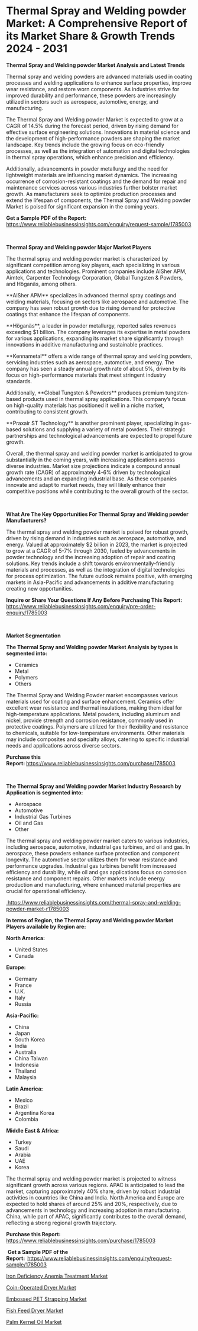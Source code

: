 <p><h1>Thermal Spray and Welding powder Market: A Comprehensive Report of its Market Share & Growth Trends 2024 - 2031</h1></p><p><strong>Thermal Spray and Welding powder Market Analysis and Latest Trends</strong></p>
<p><p>Thermal spray and welding powders are advanced materials used in coating processes and welding applications to enhance surface properties, improve wear resistance, and restore worn components. As industries strive for improved durability and performance, these powders are increasingly utilized in sectors such as aerospace, automotive, energy, and manufacturing. </p><p>The Thermal Spray and Welding powder Market is expected to grow at a CAGR of 14.5% during the forecast period, driven by rising demand for effective surface engineering solutions. Innovations in material science and the development of high-performance powders are shaping the market landscape. Key trends include the growing focus on eco-friendly processes, as well as the integration of automation and digital technologies in thermal spray operations, which enhance precision and efficiency. </p><p>Additionally, advancements in powder metallurgy and the need for lightweight materials are influencing market dynamics. The increasing occurrence of corrosion-resistant coatings and the demand for repair and maintenance services across various industries further bolster market growth. As manufacturers seek to optimize production processes and extend the lifespan of components, the Thermal Spray and Welding powder Market is poised for significant expansion in the coming years.</p></p>
<p><strong>Get a Sample PDF of the Report:&nbsp;</strong> <a href="https://www.reliablebusinessinsights.com/enquiry/request-sample/1785003?utm_campaign=835&utm_medium=2&utm_source=Github&utm_content=ia&utm_term=08102024&utm_id=thermal-spray-and-welding-powder">https://www.reliablebusinessinsights.com/enquiry/request-sample/1785003</a></p>
<p>&nbsp;</p>
<p><strong>Thermal Spray and Welding powder Major Market Players</strong></p>
<p><p>The thermal spray and welding powder market is characterized by significant competition among key players, each specializing in various applications and technologies. Prominent companies include AlSher APM, Aimtek, Carpenter Technology Corporation, Global Tungsten & Powders, and Höganäs, among others.</p><p>**AlSher APM** specializes in advanced thermal spray coatings and welding materials, focusing on sectors like aerospace and automotive. The company has seen robust growth due to rising demand for protective coatings that enhance the lifespan of components.</p><p>**Höganäs**, a leader in powder metallurgy, reported sales revenues exceeding $1 billion. The company leverages its expertise in metal powders for various applications, expanding its market share significantly through innovations in additive manufacturing and sustainable practices.</p><p>**Kennametal** offers a wide range of thermal spray and welding powders, servicing industries such as aerospace, automotive, and energy. The company has seen a steady annual growth rate of about 5%, driven by its focus on high-performance materials that meet stringent industry standards.</p><p>Additionally, **Global Tungsten & Powders** produces premium tungsten-based products used in thermal spray applications. This company’s focus on high-quality materials has positioned it well in a niche market, contributing to consistent growth.</p><p>**Praxair ST Technology** is another prominent player, specializing in gas-based solutions and supplying a variety of metal powders. Their strategic partnerships and technological advancements are expected to propel future growth.</p><p>Overall, the thermal spray and welding powder market is anticipated to grow substantially in the coming years, with increasing applications across diverse industries. Market size projections indicate a compound annual growth rate (CAGR) of approximately 4-6% driven by technological advancements and an expanding industrial base. As these companies innovate and adapt to market needs, they will likely enhance their competitive positions while contributing to the overall growth of the sector.</p></p>
<p>&nbsp;</p>
<p><strong>What Are The Key Opportunities For Thermal Spray and Welding powder Manufacturers?</strong></p>
<p><p>The thermal spray and welding powder market is poised for robust growth, driven by rising demand in industries such as aerospace, automotive, and energy. Valued at approximately $2 billion in 2023, the market is projected to grow at a CAGR of 5-7% through 2030, fueled by advancements in powder technology and the increasing adoption of repair and coating solutions. Key trends include a shift towards environmentally-friendly materials and processes, as well as the integration of digital technologies for process optimization. The future outlook remains positive, with emerging markets in Asia-Pacific and advancements in additive manufacturing creating new opportunities.</p></p>
<p><strong>Inquire or Share Your Questions If Any Before Purchasing This Report:</strong> <a href="https://www.reliablebusinessinsights.com/enquiry/pre-order-enquiry/1785003?utm_campaign=835&utm_medium=2&utm_source=Github&utm_content=ia&utm_term=08102024&utm_id=thermal-spray-and-welding-powder">https://www.reliablebusinessinsights.com/enquiry/pre-order-enquiry/1785003</a></p>
<p>&nbsp;</p>
<p><strong>Market Segmentation</strong></p>
<p><strong>The Thermal Spray and Welding powder Market Analysis by types is segmented into:</strong></p>
<p><ul><li>Ceramics</li><li>Metal</li><li>Polymers</li><li>Others</li></ul></p>
<p><p>The Thermal Spray and Welding Powder market encompasses various materials used for coating and surface enhancement. Ceramics offer excellent wear resistance and thermal insulations, making them ideal for high-temperature applications. Metal powders, including aluminum and nickel, provide strength and corrosion resistance, commonly used in protective coatings. Polymers are utilized for their flexibility and resistance to chemicals, suitable for low-temperature environments. Other materials may include composites and specialty alloys, catering to specific industrial needs and applications across diverse sectors.</p></p>
<p><strong>Purchase this Report:&nbsp;</strong><a href="https://www.reliablebusinessinsights.com/purchase/1785003?utm_campaign=835&utm_medium=2&utm_source=Github&utm_content=ia&utm_term=08102024&utm_id=thermal-spray-and-welding-powder">https://www.reliablebusinessinsights.com/purchase/1785003</a></p>
<p>&nbsp;</p>
<p><strong>The Thermal Spray and Welding powder Market Industry Research by Application is segmented into:</strong></p>
<p><ul><li>Aerospace</li><li>Automotive</li><li>Industrial Gas Turbines</li><li>Oil and Gas</li><li>Other</li></ul></p>
<p><p>The thermal spray and welding powder market caters to various industries, including aerospace, automotive, industrial gas turbines, and oil and gas. In aerospace, these powders enhance surface protection and component longevity. The automotive sector utilizes them for wear resistance and performance upgrades. Industrial gas turbines benefit from increased efficiency and durability, while oil and gas applications focus on corrosion resistance and component repairs. Other markets include energy production and manufacturing, where enhanced material properties are crucial for operational efficiency.</p></p>
<p><a href="https://www.reliablebusinessinsights.com/thermal-spray-and-welding-powder-market-r1785003?utm_campaign=835&utm_medium=2&utm_source=Github&utm_content=ia&utm_term=08102024&utm_id=thermal-spray-and-welding-powder">&nbsp;https://www.reliablebusinessinsights.com/thermal-spray-and-welding-powder-market-r1785003</a></p>
<p><strong>In terms of Region, the Thermal Spray and Welding powder Market Players available by Region are:</strong></p>
<p>
    <p> <strong> North America: </strong>
        <ul>
            <li>United States</li>
            <li>Canada</li>
        </ul>
        </p> 
    <p> <strong> Europe: </strong>
        <ul>
            <li>Germany</li>
            <li>France</li>
            <li>U.K.</li>
            <li>Italy</li>
            <li>Russia</li>
        </ul>
        </p> 
    <p> <strong> Asia-Pacific: </strong>
        <ul>
            <li>China</li>
            <li>Japan</li>
            <li>South Korea</li>
            <li>India</li>
            <li>Australia</li>
            <li>China Taiwan</li>
            <li>Indonesia</li>
            <li>Thailand</li>
            <li>Malaysia</li>
        </ul>
        </p> 
    <p> <strong> Latin America: </strong>
        <ul>
            <li>Mexico</li>
            <li>Brazil</li>
            <li>Argentina Korea</li>
            <li>Colombia</li>
        </ul>
        </p> 
    <p> <strong> Middle East & Africa: </strong>
        <ul>
            <li>Turkey</li>
            <li>Saudi</li>
            <li>Arabia</li>
            <li>UAE</li>
            <li>Korea</li>
        </ul>
    </p>
    </p>
<p><p>The thermal spray and welding powder market is projected to witness significant growth across various regions. APAC is anticipated to lead the market, capturing approximately 40% share, driven by robust industrial activities in countries like China and India. North America and Europe are expected to hold shares of around 25% and 20%, respectively, due to advancements in technology and increasing adoption in manufacturing. China, while part of APAC, significantly contributes to the overall demand, reflecting a strong regional growth trajectory.</p></p>
<p><strong>Purchase this Report: </strong><a href="https://www.reliablebusinessinsights.com/purchase/1785003?utm_campaign=835&utm_medium=2&utm_source=Github&utm_content=ia&utm_term=08102024&utm_id=thermal-spray-and-welding-powder">https://www.reliablebusinessinsights.com/purchase/1785003</a></p>
<p>&nbsp;<strong>Get a Sample PDF of the Report:&nbsp;&nbsp;</strong><a href="https://www.reliablebusinessinsights.com/enquiry/request-sample/1785003?utm_campaign=835&utm_medium=2&utm_source=Github&utm_content=ia&utm_term=08102024&utm_id=thermal-spray-and-welding-powder">https://www.reliablebusinessinsights.com/enquiry/request-sample/1785003</a></p>
<p><strong></strong></p>
<p><p><a href="https://www.linkedin.com/pulse/global-iron-deficiency-anemia-treatment-market-sector2024--2vhsc?utm_campaign=835&utm_medium=2&utm_source=Github&utm_content=ia&utm_term=08102024&utm_id=thermal-spray-and-welding-powder">Iron Deficiency Anemia Treatment Market</a></p><p><a href="https://github.com/ryanbell8967/Market-Research-Report-List-1/blob/main/coin-operated-dryer-market.md?utm_campaign=835&utm_medium=2&utm_source=Github&utm_content=ia&utm_term=08102024&utm_id=thermal-spray-and-welding-powder">Coin-Operated Dryer Market</a></p><p><a href="https://github.com/naodanhluon8/Market-Research-Report-List-1/blob/main/embossed-pet-strapping-market.md?utm_campaign=835&utm_medium=2&utm_source=Github&utm_content=ia&utm_term=08102024&utm_id=thermal-spray-and-welding-powder">Embossed PET Strapping Market</a></p><p><a href="https://www.linkedin.com/pulse/global-fish-feed-dryer-market-sector2024-2031-metrics-t0bkf?utm_campaign=835&utm_medium=2&utm_source=Github&utm_content=ia&utm_term=08102024&utm_id=thermal-spray-and-welding-powder">Fish Feed Dryer Market</a></p><p><a href="https://issuu.com/reportprime-2/docs/palm-kernel-oil-market-size-2030.pp_30e1d1155122d0?utm_campaign=835&utm_medium=2&utm_source=Github&utm_content=ia&utm_term=08102024&utm_id=thermal-spray-and-welding-powder">Palm Kernel Oil Market</a></p></p>